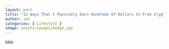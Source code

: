 ```yaml
---
layout: post
title: "12 Ways That I Passively Earn Hundreds Of Dollars In Free Crypto Each Month"
author: sal
categories: [ Lifestyle ]
image: assets/images/dodge.jpg
---
```


hhh